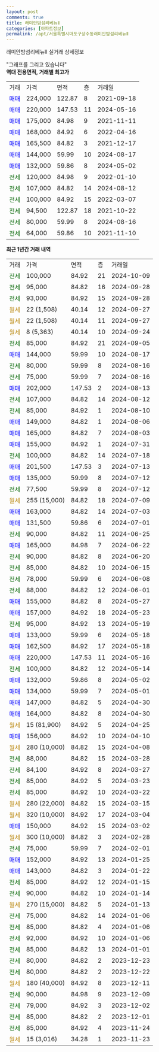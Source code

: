 ```yaml
---
layout: post
comments: true
title: 래미안밤섬리베뉴Ⅱ
categories: [아파트정보]
permalink: /apt/서울특별시마포구상수동래미안밤섬리베뉴Ⅱ
---
```


래미안밤섬리베뉴Ⅱ 실거래 상세정보

<script type="text/javascript">
  google.charts.load('current', {'packages':['line', 'corechart']});
  google.charts.setOnLoadCallback(drawChart);

  function drawChart() {
    var data = new google.visualization.DataTable();
    data.addColumn('date', '거래일');
    data.addColumn('number', "매매");
    data.addColumn('number', "전세");
    data.addColumn('number', "전매");

    data.addRows([[new Date(Date.parse("2024-10-09")), null, 100000, null], [new Date(Date.parse("2024-09-28")), null, 95000, null], [new Date(Date.parse("2024-09-28")), null, 93000, null], [new Date(Date.parse("2024-09-27")), null, null, null], [new Date(Date.parse("2024-09-27")), null, null, null], [new Date(Date.parse("2024-09-24")), null, null, null], [new Date(Date.parse("2024-09-05")), null, 85000, null], [new Date(Date.parse("2024-08-17")), 144000, null, null], [new Date(Date.parse("2024-08-16")), null, 80000, null], [new Date(Date.parse("2024-08-16")), null, 75000, null], [new Date(Date.parse("2024-08-13")), 202000, null, null], [new Date(Date.parse("2024-08-12")), null, 107000, null], [new Date(Date.parse("2024-08-10")), null, 85000, null], [new Date(Date.parse("2024-08-06")), 149000, null, null], [new Date(Date.parse("2024-08-03")), 165000, null, null], [new Date(Date.parse("2024-07-31")), 155000, null, null], [new Date(Date.parse("2024-07-18")), null, 100000, null], [new Date(Date.parse("2024-07-13")), 201500, null, null], [new Date(Date.parse("2024-07-12")), 135000, null, null], [new Date(Date.parse("2024-07-12")), null, 77500, null], [new Date(Date.parse("2024-07-09")), null, null, null], [new Date(Date.parse("2024-07-03")), 163000, null, null], [new Date(Date.parse("2024-07-01")), 131500, null, null], [new Date(Date.parse("2024-06-25")), null, 90000, null], [new Date(Date.parse("2024-06-22")), 165000, null, null], [new Date(Date.parse("2024-06-20")), null, 90000, null], [new Date(Date.parse("2024-06-15")), null, 85000, null], [new Date(Date.parse("2024-06-08")), null, 78000, null], [new Date(Date.parse("2024-06-01")), null, 88000, null], [new Date(Date.parse("2024-05-27")), 155000, null, null], [new Date(Date.parse("2024-05-23")), 157000, null, null], [new Date(Date.parse("2024-05-19")), null, 95000, null], [new Date(Date.parse("2024-05-18")), 133000, null, null], [new Date(Date.parse("2024-05-18")), 162500, null, null], [new Date(Date.parse("2024-05-16")), 220000, null, null], [new Date(Date.parse("2024-05-14")), null, 100000, null], [new Date(Date.parse("2024-05-02")), 132000, null, null], [new Date(Date.parse("2024-05-01")), 134000, null, null], [new Date(Date.parse("2024-04-30")), 147000, null, null], [new Date(Date.parse("2024-04-30")), 164000, null, null], [new Date(Date.parse("2024-04-25")), null, null, null], [new Date(Date.parse("2024-04-10")), 156000, null, null], [new Date(Date.parse("2024-04-08")), null, null, null], [new Date(Date.parse("2024-03-28")), null, 88000, null], [new Date(Date.parse("2024-03-27")), null, 84100, null], [new Date(Date.parse("2024-03-23")), null, 85000, null], [new Date(Date.parse("2024-03-22")), null, 85000, null], [new Date(Date.parse("2024-03-15")), null, null, null], [new Date(Date.parse("2024-03-04")), null, null, null], [new Date(Date.parse("2024-03-02")), 150000, null, null], [new Date(Date.parse("2024-02-28")), null, null, null], [new Date(Date.parse("2024-02-01")), null, 75000, null], [new Date(Date.parse("2024-01-25")), 152000, null, null], [new Date(Date.parse("2024-01-22")), 143000, null, null], [new Date(Date.parse("2024-01-15")), null, 85000, null], [new Date(Date.parse("2024-01-14")), null, 90000, null], [new Date(Date.parse("2024-01-13")), null, null, null], [new Date(Date.parse("2024-01-06")), null, 75000, null], [new Date(Date.parse("2024-01-06")), null, 85000, null], [new Date(Date.parse("2024-01-06")), null, 92000, null], [new Date(Date.parse("2024-01-01")), null, 85000, null], [new Date(Date.parse("2023-12-23")), null, 80000, null], [new Date(Date.parse("2023-12-22")), null, 80000, null], [new Date(Date.parse("2023-12-11")), null, null, null], [new Date(Date.parse("2023-12-09")), null, 90000, null], [new Date(Date.parse("2023-12-02")), null, 79000, null], [new Date(Date.parse("2023-12-01")), null, 85000, null], [new Date(Date.parse("2023-11-24")), null, 85000, null], [new Date(Date.parse("2023-11-23")), null, null, null]]);

    var options = {
      hAxis: {
        format: 'yyyy/MM/dd'
      },    
      lineWidth: 0,
      pointsVisible: true,    
      title: '최근 1년간 유형별 실거래가 분포',
      legend: { position: 'bottom' }
    };

    var formatter = new google.visualization.NumberFormat({pattern:'###,###'} );
    formatter.format(data, 1);
    formatter.format(data, 2);
    
    setTimeout(function() {
        var chart = new google.visualization.LineChart(document.getElementById('columnchart_material'));
        chart.draw(data, (options));
        document.getElementById('loading').style.display = 'none';
    }, 200);
  }
</script>


<div id="loading" style="z-index:20; display: block; margin-left: 0px">"그래프를 그리고 있습니다"</div>
<div id="columnchart_material" style="width: 95%; margin-left: 0px; display: block"></div>
<!-- contents start -->
<b>역대 전용면적, 거래별 최고가</b>
<table class="sortable">
    <tr>
      <td>거래</td>
      <td>가격</td>
      <td>면적</td>
      <td>층</td>
      <td>거래일</td>
    </tr>
        <tr>
          <td><a style="color: blue">매매</a></td>
          <td>224,000</td>
          <td>122.87</td>
          <td>8</td>
          <td>2021-09-18</td>
        </tr>            <tr>
          <td><a style="color: blue">매매</a></td>
          <td>220,000</td>
          <td>147.53</td>
          <td>11</td>
          <td>2024-05-16</td>
        </tr>            <tr>
          <td><a style="color: blue">매매</a></td>
          <td>175,000</td>
          <td>84.98</td>
          <td>9</td>
          <td>2021-11-11</td>
        </tr>            <tr>
          <td><a style="color: blue">매매</a></td>
          <td>168,000</td>
          <td>84.92</td>
          <td>6</td>
          <td>2022-04-16</td>
        </tr>            <tr>
          <td><a style="color: blue">매매</a></td>
          <td>165,500</td>
          <td>84.82</td>
          <td>3</td>
          <td>2021-12-17</td>
        </tr>            <tr>
          <td><a style="color: blue">매매</a></td>
          <td>144,000</td>
          <td>59.99</td>
          <td>10</td>
          <td>2024-08-17</td>
        </tr>            <tr>
          <td><a style="color: blue">매매</a></td>
          <td>132,000</td>
          <td>59.86</td>
          <td>8</td>
          <td>2024-05-02</td>
        </tr>        
        <tr>
              <td><a style="color: darkgreen">전세</a></td>
              <td>120,000</td>
              <td>84.98</td>
              <td>9</td>
              <td>2022-01-10</td>
            </tr>            <tr>
              <td><a style="color: darkgreen">전세</a></td>
              <td>107,000</td>
              <td>84.82</td>
              <td>14</td>
              <td>2024-08-12</td>
            </tr>            <tr>
              <td><a style="color: darkgreen">전세</a></td>
              <td>100,000</td>
              <td>84.92</td>
              <td>15</td>
              <td>2022-03-07</td>
            </tr>            <tr>
              <td><a style="color: darkgreen">전세</a></td>
              <td>94,500</td>
              <td>122.87</td>
              <td>18</td>
              <td>2021-10-22</td>
            </tr>            <tr>
              <td><a style="color: darkgreen">전세</a></td>
              <td>80,000</td>
              <td>59.99</td>
              <td>8</td>
              <td>2024-08-16</td>
            </tr>            <tr>
              <td><a style="color: darkgreen">전세</a></td>
              <td>64,000</td>
              <td>59.86</td>
              <td>10</td>
              <td>2021-11-10</td>
            </tr>        
    
</table>

<b>최근 1년간 거래 내역</b>

<table class="sortable">
    <tr>
      <td>거래</td>
      <td>가격</td>
      <td>면적</td>
      <td>층</td>
      <td>거래일</td>
    </tr>
    <tr>
      <td><a style="color: darkgreen">전세</a></td>
      <td>100,000</td>
      <td>84.92</td>
      <td>21</td>
      <td>2024-10-09</td>
    </tr>          <tr>
      <td><a style="color: darkgreen">전세</a></td>
      <td>95,000</td>
      <td>84.82</td>
      <td>16</td>
      <td>2024-09-28</td>
    </tr>          <tr>
      <td><a style="color: darkgreen">전세</a></td>
      <td>93,000</td>
      <td>84.92</td>
      <td>15</td>
      <td>2024-09-28</td>
    </tr>          <tr>
      <td><a style="color: darkgoldenrod">월세</a></td>
      <td>22 (1,508)</td>
      <td>40.14</td>
      <td>12</td>
      <td>2024-09-27</td>
    </tr>          <tr>
      <td><a style="color: darkgoldenrod">월세</a></td>
      <td>22 (1,508)</td>
      <td>40.14</td>
      <td>11</td>
      <td>2024-09-27</td>
    </tr>          <tr>
      <td><a style="color: darkgoldenrod">월세</a></td>
      <td>8 (5,363)</td>
      <td>40.14</td>
      <td>10</td>
      <td>2024-09-24</td>
    </tr>          <tr>
      <td><a style="color: darkgreen">전세</a></td>
      <td>85,000</td>
      <td>84.92</td>
      <td>21</td>
      <td>2024-09-05</td>
    </tr>          <tr>
      <td><a style="color: blue">매매</a></td>
      <td>144,000</td>
      <td>59.99</td>
      <td>10</td>
      <td>2024-08-17</td>
    </tr>          <tr>
      <td><a style="color: darkgreen">전세</a></td>
      <td>80,000</td>
      <td>59.99</td>
      <td>8</td>
      <td>2024-08-16</td>
    </tr>          <tr>
      <td><a style="color: darkgreen">전세</a></td>
      <td>75,000</td>
      <td>59.99</td>
      <td>7</td>
      <td>2024-08-16</td>
    </tr>          <tr>
      <td><a style="color: blue">매매</a></td>
      <td>202,000</td>
      <td>147.53</td>
      <td>2</td>
      <td>2024-08-13</td>
    </tr>          <tr>
      <td><a style="color: darkgreen">전세</a></td>
      <td>107,000</td>
      <td>84.82</td>
      <td>14</td>
      <td>2024-08-12</td>
    </tr>          <tr>
      <td><a style="color: darkgreen">전세</a></td>
      <td>85,000</td>
      <td>84.92</td>
      <td>1</td>
      <td>2024-08-10</td>
    </tr>          <tr>
      <td><a style="color: blue">매매</a></td>
      <td>149,000</td>
      <td>84.82</td>
      <td>1</td>
      <td>2024-08-06</td>
    </tr>          <tr>
      <td><a style="color: blue">매매</a></td>
      <td>165,000</td>
      <td>84.82</td>
      <td>7</td>
      <td>2024-08-03</td>
    </tr>          <tr>
      <td><a style="color: blue">매매</a></td>
      <td>155,000</td>
      <td>84.92</td>
      <td>1</td>
      <td>2024-07-31</td>
    </tr>          <tr>
      <td><a style="color: darkgreen">전세</a></td>
      <td>100,000</td>
      <td>84.82</td>
      <td>14</td>
      <td>2024-07-18</td>
    </tr>          <tr>
      <td><a style="color: blue">매매</a></td>
      <td>201,500</td>
      <td>147.53</td>
      <td>3</td>
      <td>2024-07-13</td>
    </tr>          <tr>
      <td><a style="color: blue">매매</a></td>
      <td>135,000</td>
      <td>59.99</td>
      <td>8</td>
      <td>2024-07-12</td>
    </tr>          <tr>
      <td><a style="color: darkgreen">전세</a></td>
      <td>77,500</td>
      <td>59.99</td>
      <td>8</td>
      <td>2024-07-12</td>
    </tr>          <tr>
      <td><a style="color: darkgoldenrod">월세</a></td>
      <td>255 (15,000)</td>
      <td>84.82</td>
      <td>18</td>
      <td>2024-07-09</td>
    </tr>          <tr>
      <td><a style="color: blue">매매</a></td>
      <td>163,000</td>
      <td>84.82</td>
      <td>14</td>
      <td>2024-07-03</td>
    </tr>          <tr>
      <td><a style="color: blue">매매</a></td>
      <td>131,500</td>
      <td>59.86</td>
      <td>6</td>
      <td>2024-07-01</td>
    </tr>          <tr>
      <td><a style="color: darkgreen">전세</a></td>
      <td>90,000</td>
      <td>84.82</td>
      <td>11</td>
      <td>2024-06-25</td>
    </tr>          <tr>
      <td><a style="color: blue">매매</a></td>
      <td>165,000</td>
      <td>84.98</td>
      <td>7</td>
      <td>2024-06-22</td>
    </tr>          <tr>
      <td><a style="color: darkgreen">전세</a></td>
      <td>90,000</td>
      <td>84.82</td>
      <td>8</td>
      <td>2024-06-20</td>
    </tr>          <tr>
      <td><a style="color: darkgreen">전세</a></td>
      <td>85,000</td>
      <td>84.82</td>
      <td>10</td>
      <td>2024-06-15</td>
    </tr>          <tr>
      <td><a style="color: darkgreen">전세</a></td>
      <td>78,000</td>
      <td>59.99</td>
      <td>6</td>
      <td>2024-06-08</td>
    </tr>          <tr>
      <td><a style="color: darkgreen">전세</a></td>
      <td>88,000</td>
      <td>84.82</td>
      <td>12</td>
      <td>2024-06-01</td>
    </tr>          <tr>
      <td><a style="color: blue">매매</a></td>
      <td>155,000</td>
      <td>84.82</td>
      <td>8</td>
      <td>2024-05-27</td>
    </tr>          <tr>
      <td><a style="color: blue">매매</a></td>
      <td>157,000</td>
      <td>84.92</td>
      <td>18</td>
      <td>2024-05-23</td>
    </tr>          <tr>
      <td><a style="color: darkgreen">전세</a></td>
      <td>95,000</td>
      <td>84.92</td>
      <td>13</td>
      <td>2024-05-19</td>
    </tr>          <tr>
      <td><a style="color: blue">매매</a></td>
      <td>133,000</td>
      <td>59.99</td>
      <td>6</td>
      <td>2024-05-18</td>
    </tr>          <tr>
      <td><a style="color: blue">매매</a></td>
      <td>162,500</td>
      <td>84.92</td>
      <td>17</td>
      <td>2024-05-18</td>
    </tr>          <tr>
      <td><a style="color: blue">매매</a></td>
      <td>220,000</td>
      <td>147.53</td>
      <td>11</td>
      <td>2024-05-16</td>
    </tr>          <tr>
      <td><a style="color: darkgreen">전세</a></td>
      <td>100,000</td>
      <td>84.82</td>
      <td>12</td>
      <td>2024-05-14</td>
    </tr>          <tr>
      <td><a style="color: blue">매매</a></td>
      <td>132,000</td>
      <td>59.86</td>
      <td>8</td>
      <td>2024-05-02</td>
    </tr>          <tr>
      <td><a style="color: blue">매매</a></td>
      <td>134,000</td>
      <td>59.99</td>
      <td>7</td>
      <td>2024-05-01</td>
    </tr>          <tr>
      <td><a style="color: blue">매매</a></td>
      <td>147,000</td>
      <td>84.82</td>
      <td>5</td>
      <td>2024-04-30</td>
    </tr>          <tr>
      <td><a style="color: blue">매매</a></td>
      <td>164,000</td>
      <td>84.82</td>
      <td>8</td>
      <td>2024-04-30</td>
    </tr>          <tr>
      <td><a style="color: darkgoldenrod">월세</a></td>
      <td>15 (81,900)</td>
      <td>84.92</td>
      <td>5</td>
      <td>2024-04-25</td>
    </tr>          <tr>
      <td><a style="color: blue">매매</a></td>
      <td>156,000</td>
      <td>84.92</td>
      <td>10</td>
      <td>2024-04-10</td>
    </tr>          <tr>
      <td><a style="color: darkgoldenrod">월세</a></td>
      <td>280 (10,000)</td>
      <td>84.82</td>
      <td>15</td>
      <td>2024-04-08</td>
    </tr>          <tr>
      <td><a style="color: darkgreen">전세</a></td>
      <td>88,000</td>
      <td>84.82</td>
      <td>15</td>
      <td>2024-03-28</td>
    </tr>          <tr>
      <td><a style="color: darkgreen">전세</a></td>
      <td>84,100</td>
      <td>84.92</td>
      <td>8</td>
      <td>2024-03-27</td>
    </tr>          <tr>
      <td><a style="color: darkgreen">전세</a></td>
      <td>85,000</td>
      <td>84.92</td>
      <td>5</td>
      <td>2024-03-23</td>
    </tr>          <tr>
      <td><a style="color: darkgreen">전세</a></td>
      <td>85,000</td>
      <td>84.92</td>
      <td>10</td>
      <td>2024-03-22</td>
    </tr>          <tr>
      <td><a style="color: darkgoldenrod">월세</a></td>
      <td>280 (22,000)</td>
      <td>84.82</td>
      <td>15</td>
      <td>2024-03-15</td>
    </tr>          <tr>
      <td><a style="color: darkgoldenrod">월세</a></td>
      <td>320 (10,000)</td>
      <td>84.92</td>
      <td>17</td>
      <td>2024-03-04</td>
    </tr>          <tr>
      <td><a style="color: blue">매매</a></td>
      <td>150,000</td>
      <td>84.92</td>
      <td>15</td>
      <td>2024-03-02</td>
    </tr>          <tr>
      <td><a style="color: darkgoldenrod">월세</a></td>
      <td>300 (10,000)</td>
      <td>84.82</td>
      <td>3</td>
      <td>2024-02-28</td>
    </tr>          <tr>
      <td><a style="color: darkgreen">전세</a></td>
      <td>75,000</td>
      <td>59.99</td>
      <td>7</td>
      <td>2024-02-01</td>
    </tr>          <tr>
      <td><a style="color: blue">매매</a></td>
      <td>152,000</td>
      <td>84.92</td>
      <td>13</td>
      <td>2024-01-25</td>
    </tr>          <tr>
      <td><a style="color: blue">매매</a></td>
      <td>143,000</td>
      <td>84.82</td>
      <td>3</td>
      <td>2024-01-22</td>
    </tr>          <tr>
      <td><a style="color: darkgreen">전세</a></td>
      <td>85,000</td>
      <td>84.92</td>
      <td>12</td>
      <td>2024-01-15</td>
    </tr>          <tr>
      <td><a style="color: darkgreen">전세</a></td>
      <td>90,000</td>
      <td>84.82</td>
      <td>10</td>
      <td>2024-01-14</td>
    </tr>          <tr>
      <td><a style="color: darkgoldenrod">월세</a></td>
      <td>270 (15,000)</td>
      <td>84.82</td>
      <td>5</td>
      <td>2024-01-13</td>
    </tr>          <tr>
      <td><a style="color: darkgreen">전세</a></td>
      <td>75,000</td>
      <td>84.82</td>
      <td>14</td>
      <td>2024-01-06</td>
    </tr>          <tr>
      <td><a style="color: darkgreen">전세</a></td>
      <td>85,000</td>
      <td>84.82</td>
      <td>4</td>
      <td>2024-01-06</td>
    </tr>          <tr>
      <td><a style="color: darkgreen">전세</a></td>
      <td>92,000</td>
      <td>84.92</td>
      <td>10</td>
      <td>2024-01-06</td>
    </tr>          <tr>
      <td><a style="color: darkgreen">전세</a></td>
      <td>85,000</td>
      <td>84.82</td>
      <td>13</td>
      <td>2024-01-01</td>
    </tr>          <tr>
      <td><a style="color: darkgreen">전세</a></td>
      <td>80,000</td>
      <td>84.82</td>
      <td>2</td>
      <td>2023-12-23</td>
    </tr>          <tr>
      <td><a style="color: darkgreen">전세</a></td>
      <td>80,000</td>
      <td>84.82</td>
      <td>2</td>
      <td>2023-12-22</td>
    </tr>          <tr>
      <td><a style="color: darkgoldenrod">월세</a></td>
      <td>180 (40,000)</td>
      <td>84.92</td>
      <td>8</td>
      <td>2023-12-11</td>
    </tr>          <tr>
      <td><a style="color: darkgreen">전세</a></td>
      <td>90,000</td>
      <td>84.98</td>
      <td>9</td>
      <td>2023-12-09</td>
    </tr>          <tr>
      <td><a style="color: darkgreen">전세</a></td>
      <td>79,000</td>
      <td>84.92</td>
      <td>3</td>
      <td>2023-12-02</td>
    </tr>          <tr>
      <td><a style="color: darkgreen">전세</a></td>
      <td>85,000</td>
      <td>84.82</td>
      <td>2</td>
      <td>2023-12-01</td>
    </tr>          <tr>
      <td><a style="color: darkgreen">전세</a></td>
      <td>85,000</td>
      <td>84.92</td>
      <td>4</td>
      <td>2023-11-24</td>
    </tr>          <tr>
      <td><a style="color: darkgoldenrod">월세</a></td>
      <td>15 (3,016)</td>
      <td>34.28</td>
      <td>1</td>
      <td>2023-11-23</td>
    </tr>      </table>
<!-- contents end -->    

